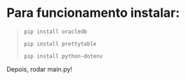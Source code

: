 # Para funcionamento instalar:

>`pip install oracledb `
>
>`pip install prettytable `
>
>`pip install python-dotenv`

Depois, rodar main.py!
